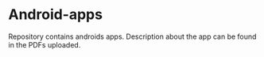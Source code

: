 # Android-apps
Repository contains androids apps. Description about the app can be found in the PDFs uploaded.
